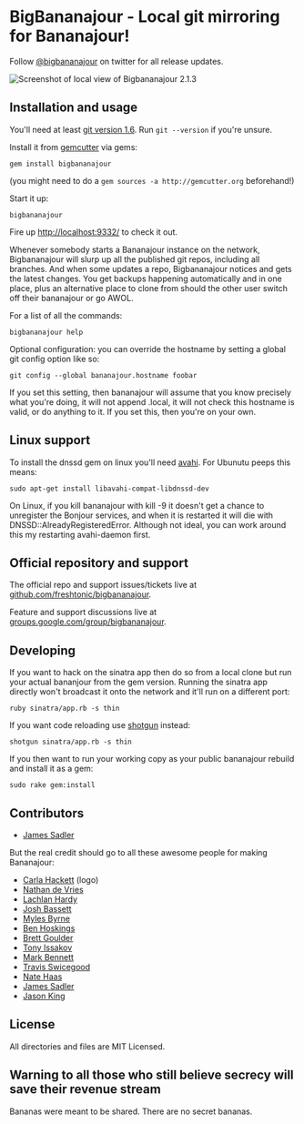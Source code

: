 BigBananajour - Local git mirroring for Bananajour!
===================================================

Follow [@bigbananajour](http://twitter.com/bigbananajour) on twitter for all release updates.

![Screenshot of local view of Bigbananajour 2.1.3](http://cloud.github.com/downloads/freshtonic/bigbananajour/screenshot.png)

Installation and usage
----------------------

You'll need at least [git version 1.6](http://git-scm.com/). Run `git --version` if you're unsure.

Install it from [gemcutter](http://gemcutter.org/) via gems:

    gem install bigbananajour

(you might need to do a `gem sources -a http://gemcutter.org` beforehand!)

Start it up:

    bigbananajour
    
Fire up [http://localhost:9332/](http://localhost:9332/) to check it out.

Whenever somebody starts a Bananajour instance on the network, Bigbananajour will slurp up all the published git repos, including all branches.
And when some updates a repo, Bigbananajour notices and gets the latest changes.  You get backups happening automatically and in one place,
plus an alternative place to clone from should the other user switch off their bananajour or go AWOL.

For a list of all the commands:

    bigbananajour help

Optional configuration: you can override the hostname by setting a global git config option like so:

    git config --global bananajour.hostname foobar

If you set this setting, then bananajour will assume that you know precisely what you're doing, it will not append .local, it will not check this hostname is valid, or do anything to it.  If you set this, then you're on your own.

Linux support
-------------

To install the dnssd gem on linux you'll need [avahi](http://avahi.org/). For Ubunutu peeps this means:

    sudo apt-get install libavahi-compat-libdnssd-dev

On Linux, if you kill bananajour with kill -9 it doesn't get a chance to unregister the Bonjour services, and when it is restarted it will die with DNSSD::AlreadyRegisteredError.  Although not ideal, you can work around this my restarting avahi-daemon first.


Official repository and support
-------------------------------

The official repo and support issues/tickets live at [github.com/freshtonic/bigbananajour](http://github.com/freshtonic/bigbananajour).

Feature and support discussions live at [groups.google.com/group/bigbananajour](http://groups.google.com/group/bananajour).

Developing
----------

If you want to hack on the sinatra app then do so from a local clone but run your actual bananjour from the gem version. Running the sinatra app directly won't broadcast it onto the network and it'll run on a different port:

    ruby sinatra/app.rb -s thin

If you want code reloading use [shotgun](http://github.com/rtomayko/shotgun) instead:

    shotgun sinatra/app.rb -s thin

If you then want to run your working copy as your public bananajour rebuild and install it as a gem:

    sudo rake gem:install

Contributors
------------

* [James Sadler](http://github.com/freshtonic)

But the real credit should go to all these awesome people for making Bananajour:

* [Carla Hackett](http://carlahackettdesign.com/) (logo)
* [Nathan de Vries](http://github.com/atnan)
* [Lachlan Hardy](http://github.com/lachlanhardy)
* [Josh Bassett](http://github.com/nullobject)
* [Myles Byrne](http://github.com/quackingduck)
* [Ben Hoskings](http://github.com/benhoskings)
* [Brett Goulder](http://github.com/brettgo1)
* [Tony Issakov](https://github.com/tissak)
* [Mark Bennett](http://github.com/MarkBennett)
* [Travis Swicegood](http://github.com/tswicegood)
* [Nate Haas](http://github.com/natehaas)
* [James Sadler](http://github.com/freshtonic)
* [Jason King](http://github.com/JasonKing)

License
-------

All directories and files are MIT Licensed.

Warning to all those who still believe secrecy will save their revenue stream
-----------------------------------------------------------------------------
Bananas were meant to be shared. There are no secret bananas.
